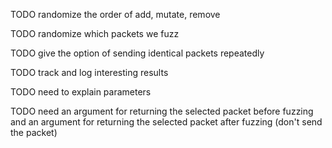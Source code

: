 TODO randomize the order of add, mutate, remove

TODO randomize which packets we fuzz

TODO give the option of sending identical packets repeatedly

TODO track and log interesting results

TODO need to explain parameters

TODO need an argument for returning the selected packet before fuzzing and an argument for returning the selected packet after fuzzing (don't send the packet)